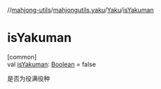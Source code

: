 //[mahjong-utils](../../../index.md)/[mahjongutils.yaku](../index.md)/[Yaku](index.md)/[isYakuman](is-yakuman.md)

# isYakuman

[common]\
val [isYakuman](is-yakuman.md): [Boolean](https://kotlinlang.org/api/latest/jvm/stdlib/kotlin/-boolean/index.html) = false

是否为役满役种
